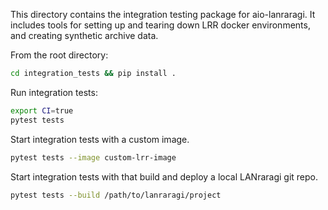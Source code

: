 This directory contains the integration testing package for aio-lanraragi. It includes tools for setting up and tearing down LRR docker environments, and creating synthetic archive data.

From the root directory:
```sh
cd integration_tests && pip install .
```

Run integration tests:
```sh
export CI=true
pytest tests
```

Start integration tests with a custom image.
```sh
pytest tests --image custom-lrr-image
```

Start integration tests with that build and deploy a local LANraragi git repo.
```sh
pytest tests --build /path/to/lanraragi/project
```
